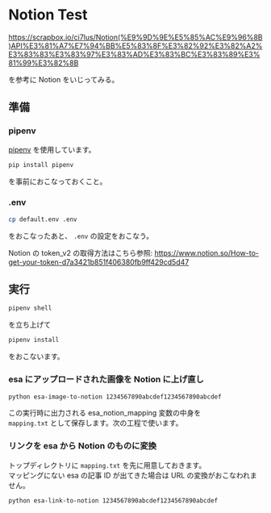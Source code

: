 # Notion Test

https://scrapbox.io/ci7lus/Notion(%E9%9D%9E%E5%85%AC%E9%96%8B)API%E3%81%A7%E7%94%BB%E5%83%8F%E3%82%92%E3%82%A2%E3%83%83%E3%83%97%E3%83%AD%E3%83%BC%E3%83%89%E3%81%99%E3%82%8B

を参考に Notion をいじってみる。


## 準備

### pipenv

[pipenv](https://pipenv-ja.readthedocs.io/ja/translate-ja/) を使用しています。

```sh
pip install pipenv
```

を事前におこなっておくこと。

### .env

```sh
cp default.env .env
```

をおこなったあと、 `.env` の設定をおこなう。

Notion の token_v2 の取得方法はこちら参照: https://www.notion.so/How-to-get-your-token-d7a3421b851f406380fb9ff429cd5d47


## 実行

```sh
pipenv shell
```

を立ち上げて

```sh
pipenv install
```

をおこないます。


### esa にアップロードされた画像を Notion に上げ直し

```sh
python esa-image-to-notion 1234567890abcdef1234567890abcdef
```

この実行時に出力される esa_notion_mapping 変数の中身を  
`mapping.txt` として保存します。次の工程で使います。

### リンクを esa から Notion のものに変換

トップディレクトリに `mapping.txt` を先に用意しておきます。  
マッピングにない esa の記事 ID が出てきた場合は URL の変換がおこなわれません。

```sh
python esa-link-to-notion 1234567890abcdef1234567890abcdef
```
